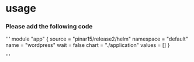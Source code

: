 # usage
### Please add the following code
'''
module "app"  {
  source    = "pinar15/release2/helm"
  namespace = "default"
  name      = "wordpress"
  wait      = false
  chart     = "./application"
  values = []
}

'''

